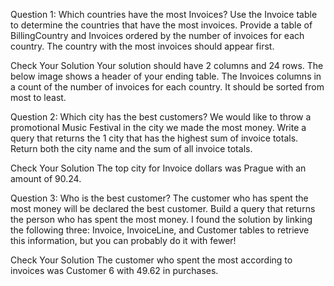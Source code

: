 Question 1: Which countries have the most Invoices?
Use the Invoice table to determine the countries that have the most invoices. Provide a table of BillingCountry and Invoices ordered by the number of invoices for each country. The country with the most invoices should appear first.

Check Your Solution
Your solution should have 2 columns and 24 rows. The below image shows a header of your ending table. The Invoices columns in a count of the number of invoices for each country. It should be sorted from most to least.


Question 2: Which city has the best customers?
We would like to throw a promotional Music Festival in the city we made the most money. Write a query that returns the 1 city that has the highest sum of invoice totals. Return both the city name and the sum of all invoice totals.

Check Your Solution
The top city for Invoice dollars was Prague with an amount of 90.24.

Question 3: Who is the best customer?
The customer who has spent the most money will be declared the best customer. Build a query that returns the person who has spent the most money. I found the solution by linking the following three: Invoice, InvoiceLine, and Customer tables to retrieve this information, but you can probably do it with fewer!

Check Your Solution
The customer who spent the most according to invoices was Customer 6 with 49.62 in purchases.
